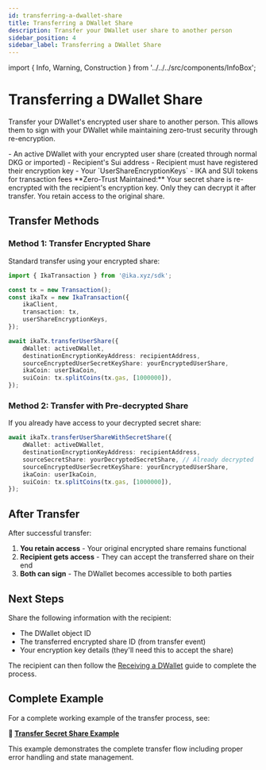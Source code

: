 ```yaml
---
id: transferring-a-dwallet-share
title: Transferring a DWallet Share
description: Transfer your DWallet user share to another person
sidebar_position: 4
sidebar_label: Transferring a DWallet Share
---
```


import { Info, Warning, Construction } from '../../../src/components/InfoBox';

# Transferring a DWallet Share

<Construction />

Transfer your DWallet's encrypted user share to another person. This allows them to sign with your DWallet while maintaining zero-trust security through re-encryption.

<Info title="Prerequisites">
- An active DWallet with your encrypted user share (created through normal DKG or imported)
- Recipient's Sui address
- Recipient must have registered their encryption key
- Your `UserShareEncryptionKeys`
- IKA and SUI tokens for transaction fees
</Info>

<Warning title="Security Model">
**Zero-Trust Maintained:** Your secret share is re-encrypted with the recipient's encryption key. Only they can decrypt it after transfer. You retain access to the original share.
</Warning>

## Transfer Methods

### Method 1: Transfer Encrypted Share

Standard transfer using your encrypted share:

```typescript
import { IkaTransaction } from '@ika.xyz/sdk';

const tx = new Transaction();
const ikaTx = new IkaTransaction({
	ikaClient,
	transaction: tx,
	userShareEncryptionKeys,
});

await ikaTx.transferUserShare({
	dWallet: activeDWallet,
	destinationEncryptionKeyAddress: recipientAddress,
	sourceEncryptedUserSecretKeyShare: yourEncryptedUserShare,
	ikaCoin: userIkaCoin,
	suiCoin: tx.splitCoins(tx.gas, [1000000]),
});
```

### Method 2: Transfer with Pre-decrypted Share

If you already have access to your decrypted secret share:

```typescript
await ikaTx.transferUserShareWithSecretShare({
	dWallet: activeDWallet,
	destinationEncryptionKeyAddress: recipientAddress,
	sourceSecretShare: yourDecryptedSecretShare, // Already decrypted
	sourceEncryptedUserSecretKeyShare: yourEncryptedUserShare,
	ikaCoin: userIkaCoin,
	suiCoin: tx.splitCoins(tx.gas, [1000000]),
});
```

## After Transfer

After successful transfer:

1. **You retain access** - Your original encrypted share remains functional
2. **Recipient gets access** - They can accept the transferred share on their end
3. **Both can sign** - The DWallet becomes accessible to both parties

## Next Steps

Share the following information with the recipient:

- The DWallet object ID
- The transferred encrypted share ID (from transfer event)
- Your encryption key details (they'll need this to accept the share)

The recipient can then follow the [Receiving a DWallet](./receiving) guide to complete the process.

## Complete Example

For a complete working example of the transfer process, see:

**📄 [Transfer Secret Share Example](https://github.com/dwallet-labs/ika/blob/main/sdk/typescript/examples/zero-trust-dwallet/transfer-secret-share.ts)**

This example demonstrates the complete transfer flow including proper error handling and state management.
